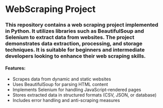 # WebScraping Project
### This repository contains a web scraping project implemented in Python. It utilizes libraries such as BeautifulSoup and Selenium to extract data from websites. The project demonstrates data extraction, processing, and storage techniques. It is suitable for beginners and intermediate developers looking to enhance their web scraping skills.
#### Features:
- Scrapes data from dynamic and static websites
- Uses BeautifulSoup for parsing HTML content
- Implements Selenium for handling JavaScript-rendered pages
- Stores extracted data in structured formats (CSV, JSON, or database)
- Includes error handling and anti-scraping measures
